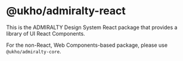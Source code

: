 # @ukho/admiralty-react

This is the ADMIRALTY Design System React package that provides a library of UI React Components.

For the non-React, Web Components-based package, please use `@ukho/admiralty-core`.
